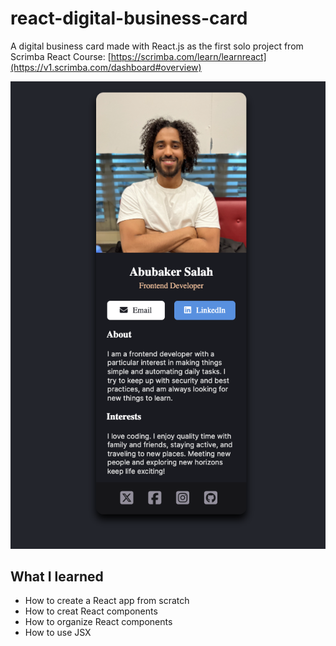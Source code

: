 # react-digital-business-card
A digital business card made with React.js as the first solo project from Scrimba React Course: [https://scrimba.com/learn/learnreact](https://v1.scrimba.com/dashboard#overview)

<p align="center">
  <img src="Screenshot.png">
</p>

## What I learned
- How to create a React app from scratch
- How to creat React components
- How to organize React components
- How to use JSX
